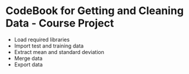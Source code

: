 # CodeBook for Getting and Cleaning Data - Course Project
- Load required libraries
- Import test and training data
- Extract mean and standard deviation
- Merge data
- Export data
